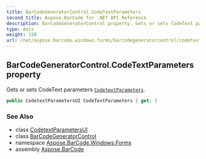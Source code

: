 ```yaml
---
title: BarCodeGeneratorControl.CodeTextParameters
second_title: Aspose.BarCode for .NET API Reference
description: BarCodeGeneratorControl property. Gets or sets CodeText parameters CodetextParameters
type: docs
weight: 150
url: /net/aspose.barcode.windows.forms/barcodegeneratorcontrol/codetextparameters/
---
```

## BarCodeGeneratorControl.CodeTextParameters property

Gets or sets CodeText parameters [`CodetextParameters`](../../../aspose.barcode.generation/codetextparameters/).

```csharp
public CodetextParametersUI CodeTextParameters { get; }
```

### See Also

* class [CodetextParametersUI](../../codetextparametersui/)
* class [BarCodeGeneratorControl](../)
* namespace [Aspose.BarCode.Windows.Forms](../../barcodegeneratorcontrol/)
* assembly [Aspose.BarCode](../../../)


